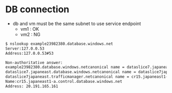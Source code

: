 # DB connection

+ db and vm must be the same subnet to use service endpoint
  + vm1 : OK
  + vm2 : NG

```sh
$ nslookup example23982380.database.windows.net
Server:127.0.0.53
Address:127.0.0.53#53

Non-authoritative answer:
example23982380.database.windows.netcanonical name = dataslice7.japaneast.database.windows.net.
dataslice7.japaneast.database.windows.netcanonical name = dataslice7japaneast.trafficmanager.net.
dataslice7japaneast.trafficmanager.netcanonical name = cr15.japaneast1-a.control.database.windows.net.
Name:cr15.japaneast1-a.control.database.windows.net
Address: 20.191.165.161

```